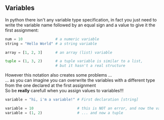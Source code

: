 ## Variables

In python there isn't any variable type specification, in fact you just need to write the variable name followed by an equal sign and a value to give it the first assignment:
```py
num = 10               # a numeric variable
string = "Hello World" # a string variable

array = [1, 2, 3]      # an array (list) variable

tuple = (1, 3, 2)      # a tuple variable is similar to a list,
                       # but it hasn't a real structure
```

However this notation also creates some problems ... 
<br /> ... as you can imagine you can overwrite the variables with a different type from the one declared at the first assignment
<br /> So be **really** carefull when you assign values to variables!!!

```py
variable = "hi, i'm a variable!" # First declaration [string]

variable = 10                    # this is NOT an error, and now the variable is an integer
variable = (1, 2)                # ... and now a tuple
```
